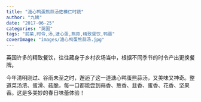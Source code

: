 ```yaml
---
title: "溏心鸭蛋熊蒜汤佐榛仁时蔬"
author: "九姨"
date: "2017-06-25"
categories: "英国"
tags: "前菜,时令,汤,溏心蛋,熊蒜,精致餐饮,鸭蛋"
coverImage: "images/溏心鸭蛋熊蒜汤.jpg"
---
```


英国许多的精致餐饮，往往藏身于乡村农场当中，根据不同季节的时令产出更换餐牌。

今年清明刚过、谷雨未至之时，邂逅了这一道溏心鸭蛋熊蒜汤，又美味又神奇。整道菜汤浓、蛋滑、菇脆，每一口都能尝到蒜香、葱香、韭香、蛋香、花香、坚果香。这是多美妙的春日味蕾体验！
